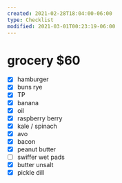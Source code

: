 ```yaml
---
created: 2021-02-28T18:04:00-06:00
type: Checklist
modified: 2021-03-01T00:23:19-06:00
---
```


# grocery $60

- [x] hamburger
- [x] buns rye
- [x] TP
- [x] banana
- [x] oil
- [x] raspberry berry
- [x] kale / spinach
- [x] avo
- [x] bacon
- [x] peanut butter
- [ ] swiffer wet pads
- [x] butter unsalt
- [x] pickle dill